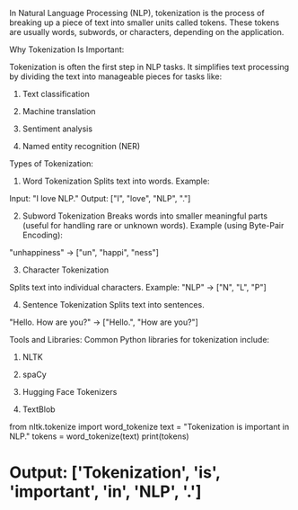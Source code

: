 In Natural Language Processing (NLP), tokenization is the process of breaking up a piece of text into smaller units called tokens. These tokens are usually words, subwords, or characters, depending on the application.

Why Tokenization Is Important:

Tokenization is often the first step in NLP tasks. It simplifies text processing by dividing the text into manageable pieces for tasks like:

1. Text classification

2. Machine translation

3. Sentiment analysis

4. Named entity recognition (NER)


Types of Tokenization:

1. Word Tokenization
Splits text into words.
Example:

Input: "I love NLP."
Output: ["I", "love", "NLP", "."]

2. Subword Tokenization
Breaks words into smaller meaningful parts (useful for handling rare or unknown words).
Example (using Byte-Pair Encoding):

"unhappiness" → ["un", "happi", "ness"]

3. Character Tokenization

Splits text into individual characters.
Example:
"NLP" → ["N", "L", "P"]

4. Sentence Tokenization
Splits text into sentences.

"Hello. How are you?" → ["Hello.", "How are you?"]

Tools and Libraries:
Common Python libraries for tokenization include:

1. NLTK

2. spaCy

3. Hugging Face Tokenizers

4. TextBlob

from nltk.tokenize import word_tokenize
text = "Tokenization is important in NLP."
tokens = word_tokenize(text)
print(tokens)
# Output: ['Tokenization', 'is', 'important', 'in', 'NLP', '.']